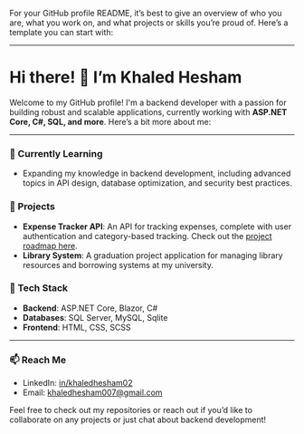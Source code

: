 <!--
**delak101/delak101** is a ✨ _special_ ✨ repository because its `README.md` (this file) appears on your GitHub profile.

Here are some ideas to get you started:

- 🔭 I’m currently working on ...
- 🌱 I’m currently learning ...
- 👯 I’m looking to collaborate on ...
- 🤔 I’m looking for help with ...
- 💬 Ask me about ...
- 📫 How to reach me: ...
- 😄 Pronouns: ...
- ⚡ Fun fact: ...
-->
For your GitHub profile README, it’s best to give an overview of who you are, what you work on, and what projects or skills you’re proud of. Here’s a template you can start with:

---

# Hi there! 👋 I’m Khaled Hesham

Welcome to my GitHub profile! I'm a backend developer with a passion for building robust and scalable applications, currently working with **ASP.NET Core, C#, SQL, and more**. Here’s a bit more about me:

---

### 🌱 Currently Learning
- Expanding my knowledge in backend development, including advanced topics in API design, database optimization, and security best practices.

### 💼 Projects
- **Expense Tracker API**: An API for tracking expenses, complete with user authentication and category-based tracking. Check out the [project roadmap here](https://roadmap.sh/projects/expense-tracker-api).
- **Library System**: A graduation project application for managing library resources and borrowing systems at my university.  

### 🔧 Tech Stack
- **Backend**: ASP.NET Core, Blazor, C#
- **Databases**: SQL Server, MySQL, Sqlite
- **Frontend**: HTML, CSS, SCSS

---

### 📫 Reach Me
- LinkedIn: [in/khaledhesham02](https://www.linkedin.com/in/khaledhesham02/)
- Email: khaledhesham007@gmail.com

Feel free to check out my repositories or reach out if you’d like to collaborate on any projects or just chat about backend development!
